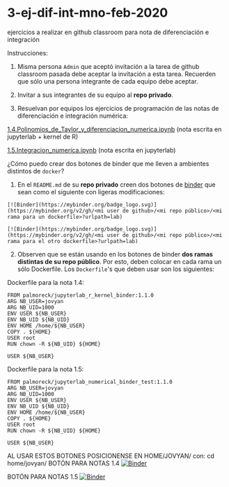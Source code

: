 # 3-ej-dif-int-mno-feb-2020
ejercicios a realizar en github classroom para nota de diferenciación e integración

Instrucciones:

1. Misma persona `Admin` que aceptó invitación a la tarea de github classroom pasada debe aceptar la invitación a esta tarea. Recuerden que sólo una persona integrante de cada equipo debe aceptar.

2. Invitar a sus integrantes de su equipo al **repo privado**. 

3. Resuelvan por equipos los ejercicios de programación de las notas de diferenciación e integración numérica:

[1.4.Polinomios_de_Taylor_y_diferenciacion_numerica.ipynb](1.4.Polinomios_de_Taylor_y_diferenciacion_numerica.ipynb) (nota escrita en jupyterlab + kernel de R)

[1.5.Integracion_numerica.ipynb](1.5.Integracion_numerica.ipynb) (nota escrita en jupyterlab)


¿Cómo puedo crear dos botones de binder que me lleven a ambientes distintos de `docker`?

1) En el `README.md` de su **repo privado** creen dos botones de [binder](https://mybinder.org/) que sean como el siguiente con ligeras modificaciones:

```
[![Binder](https://mybinder.org/badge_logo.svg)](https://mybinder.org/v2/gh/<mi user de github>/<mi repo público>/<mi rama para un dockerfile>?urlpath=lab) 
```

```
[![Binder](https://mybinder.org/badge_logo.svg)](https://mybinder.org/v2/gh/<mi user de github>/<mi repo público>/<mi rama para el otro dockerfile>?urlpath=lab) 
```

2) Observen que se están usando en los botones de binder **dos ramas distintas de su repo público**. Por esto, deben colocar en cada rama un sólo Dockerfile. Los `Dockerfile`'s que deben usar son los siguientes: 

Dockerfile para la nota 1.4:

```
FROM palmoreck/jupyterlab_r_kernel_binder:1.1.0
ARG NB_USER=jovyan
ARG NB_UID=1000
ENV USER ${NB_USER}
ENV NB_UID ${NB_UID}
ENV HOME /home/${NB_USER}
COPY . ${HOME}
USER root
RUN chown -R ${NB_UID} ${HOME}

USER ${NB_USER}
```

Dockerfile para la nota 1.5:

```
FROM palmoreck/jupyterlab_numerical_binder_test:1.1.0
ARG NB_USER=jovyan
ARG NB_UID=1000
ENV USER ${NB_USER}
ENV NB_UID ${NB_UID}
ENV HOME /home/${NB_USER}
COPY . ${HOME}
USER root
RUN chown -R ${NB_UID} ${HOME}

USER ${NB_USER}
```


AL USAR ESTOS BOTONES POSICIONENSE EN HOME/JOVYAN/ con: cd home/jovyan/
BOTÓN PARA NOTAS 1.4
[![Binder](https://mybinder.org/badge_logo.svg)](https://mybinder.org/v2/gh/gzarazua/repo_publico_mno/rama1?urlpath=lab)

BOTÓN PARA NOTAS 1.5
[![Binder](https://mybinder.org/badge_logo.svg)](https://mybinder.org/v2/gh/gzarazua/repo_publico_mno/rama2?urlpath=lab) 
